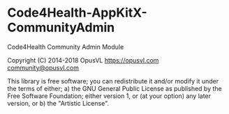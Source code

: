 # Code4Health-AppKitX-CommunityAdmin
Code4Health Community Admin Module


Copyright (C) 2014-2018 OpusVL 
https://opusvl.com 
community@opusvl.com

This library is free software; you can redistribute it and/or modify it under the terms of either;
a) the GNU General Public License as published by the Free Software Foundation; either version 1, or (at your option) any later version, or
b) the "Artistic License".
